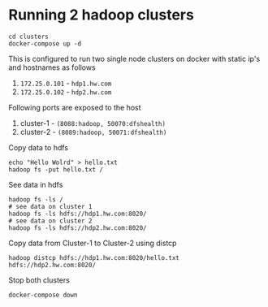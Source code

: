 # Running 2 hadoop clusters  

```
cd clusters
docker-compose up -d
```
This is configured to run two single node clusters on docker with static ip's and hostnames as follows
1. `172.25.0.101` - `hdp1.hw.com`
2. `172.25.0.102` - `hdp2.hw.com`

Following ports are exposed to the host
1. cluster-1 - `(8088:hadoop, 50070:dfshealth)`
2. cluster-2 - `(8089:hadoop, 50071:dfshealth)`

Copy data to hdfs
```
echo "Hello Wolrd" > hello.txt
hadoop fs -put hello.txt /
```

See data in hdfs
```
hadoop fs -ls /
# see data on cluster 1
hadoop fs -ls hdfs://hdp1.hw.com:8020/ 
# see data on cluster 2
hadoop fs -ls hdfs://hdp2.hw.com:8020/ 
```

Copy data from Cluster-1 to Cluster-2 using distcp
 ```
 hadoop distcp hdfs://hdp1.hw.com:8020/hello.txt hdfs://hdp2.hw.com:8020/
 ```
Stop both clusters
```
docker-compose down
```
